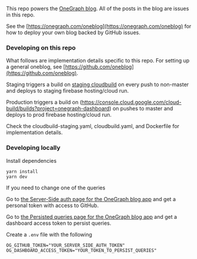 This repo powers the [OneGraph blog](https://onegraph.com/blog). All of the posts in the blog are issues in this repo.

See the [https://onegraph.com/oneblog](https://onegraph.com/oneblog) for how to deploy your own blog backed by GitHub issues.

### Developing on this repo

What follows are implementation details specific to this repo. For setting up a general oneblog, see [https://github.com/oneblog](https://github.com/oneblog).

Staging triggers a build on [staging cloudbuild](https://console.cloud.google.com/cloud-build/builds?project=oph-dashboard-staging) on every push to non-master and deploys to staging firebase hosting/cloud run.

Production triggers a build on (https://console.cloud.google.com/cloud-build/builds?project=onegraph-dashboard) on pushes to master and deploys to prod firebase hosting/cloud run.

Check the cloudbuild-staging.yaml, cloudbuild.yaml, and Dockerfile for implementation details.

### Developing locally

Install dependencies

```
yarn install
yarn dev
```

If you need to change one of the queries

Go to [the Server-Side auth page for the OneGraph blog app](https://www.onegraph.com/dashboard/app/570a3d6b-6ff3-4b7a-9b0d-fe4cf6384388/auth/server-side) and get a personal token with access to GitHub.

Go to [the Persisted queries page for the OneGraph blog app](https://www.onegraph.com/dashboard/app/570a3d6b-6ff3-4b7a-9b0d-fe4cf6384388/persisted-queries) and get a dashboard access token to persist queries.

Create a `.env` file with the following

```
OG_GITHUB_TOKEN="YOUR_SERVER_SIDE_AUTH_TOKEN"
OG_DASHBOARD_ACCESS_TOKEN="YOUR_TOKEN_TO_PERSIST_QUERIES"
```
